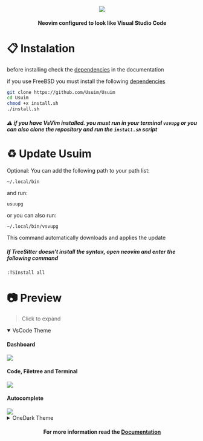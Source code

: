<p align="center">
  <img src="https://user-images.githubusercontent.com/59105868/147696668-8b35cba4-f27e-4cad-b901-6757a93d1ba8.png" />
</p>
<h4 align="center">Neovim configured to look like Visual Studio Code</h1>

# :clipboard: Instalation
before installing check the [dependencies](https://github.com/SrWither/VsVim/blob/main/docs/dependencies.md#general) in the documentation

if you use FreeBSD you must install the following [dependencies](https://github.com/SrWither/VsVim/blob/main/docs/dependencies.md#freebsd)
```sh
git clone https://github.com/Usuim/Usuim
cd Usuim
chmod +x install.sh
./install.sh
```
##### :warning: if you have VsVim installed. you must run in your terminal `vsvupg` or you can also clone the repository and run the `install.sh` script

# :recycle: Update Usuim
Optional: You can add the following path to your path list:
```
~/.local/bin
``` 
and run:
```sh
usuupg
```
or you can also run:
```
~/.local/bin/vsvupg
```
This command automatically downloads and applies the update

##### If TreeSitter doesn't install the syntax, open neovim and enter the following command
```
:TSInstall all
```

# :camera: Preview

> Click to expand

<details open>
  <summary>VsCode Theme</summary>

  #### Dashboard
   <kbd>
    <img src="https://user-images.githubusercontent.com/59105868/183558788-e23c9dc2-2922-44f6-b289-84267667080d.png">
  </kbd>

  #### Code, Filetree and Terminal
   <kbd>
    <img src="https://user-images.githubusercontent.com/59105868/183558789-9ced6f2a-b697-4ff5-b7ef-4aa335137135.png">
  </kbd>

  #### Autocomplete
   <kbd>
    <img src="https://user-images.githubusercontent.com/59105868/183558791-3dd9daf8-35cb-4870-b45b-b4f6df1ad096.png">
  </kbd>

</details>

<details>
  <summary>OneDark Theme</summary>

  #### Dashboard
   <kbd>
    <img src="https://user-images.githubusercontent.com/59105868/183558916-6a808985-f7a6-4b70-b91a-6da220af403c.png">
  </kbd>

  #### Code, Filetree and Terminal
   <kbd>
    <img src="https://user-images.githubusercontent.com/59105868/183558920-27643bdd-3e7c-4d42-aad1-c5c99e568574.png">
  </kbd>

  #### Autocomplete
   <kbd>
    <img src="https://user-images.githubusercontent.com/59105868/183558923-87f38204-463d-4d3f-9c54-5db31db3923e.png">
  </kbd>

</details>

<h4 align="center">
  For more information read the <a href="https://github.com/SrWither/VsVim/tree/main/docs#blue_book-index">Documentation</a>
</h4>
